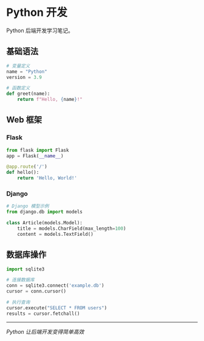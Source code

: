 # Python 开发

Python 后端开发学习笔记。

## 基础语法

```python
# 变量定义
name = "Python"
version = 3.9

# 函数定义
def greet(name):
    return f"Hello, {name}!"
```

## Web 框架

### Flask
```python
from flask import Flask
app = Flask(__name__)

@app.route('/')
def hello():
    return 'Hello, World!'
```

### Django
```python
# Django 模型示例
from django.db import models

class Article(models.Model):
    title = models.CharField(max_length=100)
    content = models.TextField()
```

## 数据库操作

```python
import sqlite3

# 连接数据库
conn = sqlite3.connect('example.db')
cursor = conn.cursor()

# 执行查询
cursor.execute("SELECT * FROM users")
results = cursor.fetchall()
```

---

*Python 让后端开发变得简单高效*